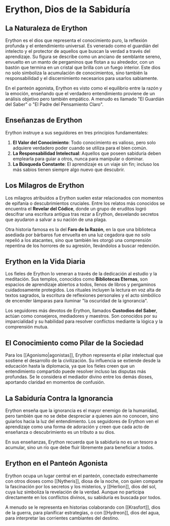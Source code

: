 # Erython, Dios de la Sabiduría

## La Naturaleza de Erython

Erython es el dios que representa el conocimiento puro, la reflexión profunda y el entendimiento universal. Es venerado como el guardián del intelecto y el protector de aquellos que buscan la verdad a través del aprendizaje. Su figura se describe como un anciano de semblante sereno, envuelto en un manto de pergaminos que flotan a su alrededor, con un bastón que termina en un cristal que brilla con un fuego interior. Este dios no solo simboliza la acumulación de conocimientos, sino también la responsabilidad y el discernimiento necesarios para usarlos sabiamente.

En el panteón agonista, Erython es visto como el equilibrio entre la razón y la emoción, enseñando que el verdadero entendimiento proviene de un análisis objetivo pero también empático. A menudo es llamado "El Guardián del Saber" o "El Padre del Pensamiento Claro".

## Enseñanzas de Erython

Erython instruye a sus seguidores en tres principios fundamentales:

1. **El Valor del Conocimiento**: Todo conocimiento es valioso, pero solo adquiere verdadero poder cuando se utiliza para el bien común.
2. **La Responsabilidad Intelectual**: Aquellos que poseen sabiduría deben emplearla para guiar a otros, nunca para manipular o dominar.
3. **La Búsqueda Constante**: El aprendizaje es un viaje sin fin; incluso los más sabios tienen siempre algo nuevo que descubrir.

## Los Milagros de Erython

Los milagros atribuidos a Erython suelen estar relacionados con momentos de epifanía o descubrimientos cruciales. Entre los relatos más conocidos se encuentra el **Revelar del Códice**, donde un grupo de eruditos logró descifrar una escritura antigua tras rezar a Erython, desvelando secretos que ayudaron a salvar a su nación de una plaga.

Otra historia famosa es la del **Faro de la Razón**, en la que una biblioteca asediada por bárbaros fue envuelta en una luz cegadora que no solo repelió a los atacantes, sino que también les otorgó una comprensión repentina de los horrores de su agresión, llevándolos a buscar redención.

## Erython en la Vida Diaria

Los fieles de Erython lo veneran a través de la dedicación al estudio y la meditación. Sus templos, conocidos como **Bibliotecas Eternas**, son espacios de aprendizaje abiertos a todos, llenos de libros y pergaminos cuidadosamente protegidos. Los rituales incluyen la lectura en voz alta de textos sagrados, la escritura de reflexiones personales y el acto simbólico de encender lámparas para iluminar "la oscuridad de la ignorancia".

Los seguidores más devotos de Erython, llamados **Custodios del Saber**, actúan como consejeros, mediadores y maestros. Son conocidos por su imparcialidad y su habilidad para resolver conflictos mediante la lógica y la comprensión mutua.

## El Conocimiento como Pilar de la Sociedad

Para los [[Agonismo|agonistas]], Erython representa el pilar intelectual que sostiene el desarrollo de la civilización. Su influencia se extiende desde la educación hasta la diplomacia, ya que los fieles creen que un entendimiento compartido puede resolver incluso las disputas más profundas. Se le considera el mediador divino entre los demás dioses, aportando claridad en momentos de confusión.

## La Sabiduría Contra la Ignorancia

Erython enseña que la ignorancia es el mayor enemigo de la humanidad, pero también que no se debe despreciar a quienes aún no conocen, sino guiarlos hacia la luz del entendimiento. Los seguidores de Erython ven el aprendizaje como una forma de adoración y creen que cada acto de enseñanza o descubrimiento es un tributo a su dios.

En sus enseñanzas, Erython recuerda que la sabiduría no es un tesoro a acumular, sino un río que debe fluir libremente para beneficiar a todos.

## Erython en el Panteón Agonista

Erython ocupa un lugar central en el panteón, conectado estrechamente con otros dioses como [[Nytheris]], diosa de la noche, con quien comparte la fascinación por los secretos y los misterios, y [[Herlion]], dios del sol, cuya luz simboliza la revelación de la verdad. Aunque no participa directamente en los conflictos divinos, su sabiduría es buscada por todos.

A menudo se le representa en historias colaborando con [[Krasfort]], dios de la guerra, para planificar estrategias, o con [[Hydreon]], dios del agua, para interpretar las corrientes cambiantes del destino.